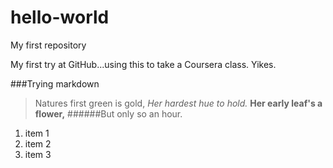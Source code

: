 hello-world
===========

My first repository

My first try at GitHub...using this to take a Coursera class.  Yikes.

###Trying markdown
  > Natures first green is gold,
  *Her hardest hue to hold.*
  **Her early leaf's a flower,**
  ######But only so an hour.

1. item 1
2. item 2
3. item 3
